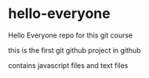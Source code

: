 # hello-everyone
Hello Everyone repo for this git course

this is the first git github project in github  

contains javascript files and text files
